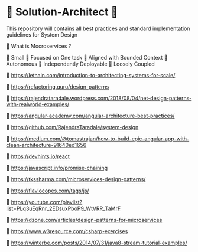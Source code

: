 # :loudspeaker: Solution-Architect :loudspeaker:
This repository will contains all best practices and standard implementation guidelines for System Design 

:orange_book: What is Mocroservices ?

:dart: Small :dart: Focused on One task :dart: Aligned with Bounded Context :dart: Autonomous :dart: Independently Deployable :dart: Loosely Coupled

:green_book: https://lethain.com/introduction-to-architecting-systems-for-scale/

:green_book: https://refactoring.guru/design-patterns

:green_book: https://rajendrataradale.wordpress.com/2018/08/04/net-design-patterns-with-realworld-examples/

:green_book: https://angular-academy.com/angular-architecture-best-practices/

:green_book: https://github.com/RajendraTaradale/system-design

:green_book: https://medium.com/@tomastrajan/how-to-build-epic-angular-app-with-clean-architecture-91640ed1656

:green_book: https://devhints.io/react

:green_book: https://javascript.info/promise-chaining

:green_book: https://tkssharma.com/microservices-design-patterns/

:green_book: https://flaviocopes.com/tags/js/

:green_book: https://youtube.com/playlist?list=PLq3uEqRnr_2EDsuxPboP9_WtVRR_TaMrF

:green_book: https://dzone.com/articles/design-patterns-for-microservices

:green_book: https://www.w3resource.com/csharp-exercises

:green_book: https://winterbe.com/posts/2014/07/31/java8-stream-tutorial-examples/
